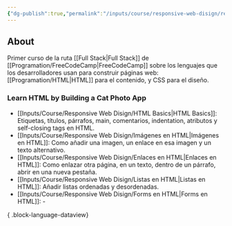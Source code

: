 ```yaml
---
{"dg-publish":true,"permalink":"/inputs/course/responsive-web-disign/responsive-web-disign/","tags":["programation","HTML","CSS"],"dgShowFileTree":true}
---
```


## About
Primer curso de la ruta [[Full Stack\|Full Stack]] de [[Programation/FreeCodeCamp\|FreeCodeCamp]] sobre los lenguajes que los desarrolladores usan para construir páginas web: [[Programation/HTML\|HTML]] para el contenido, y CSS para el diseño.
### Learn HTML by Building a Cat Photo App
- [[Inputs/Course/Responsive Web Disign/HTML Basics\|HTML Basics]]: Etiquetas, títulos, párrafos, main, comentarios, indentation, atributos y self-closing tags en HTML.
- [[Inputs/Course/Responsive Web Disign/Imágenes en HTML\|Imágenes en HTML]]: Como añadir una imagen, un enlace en esa imagen y un texto alternativo.
- [[Inputs/Course/Responsive Web Disign/Enlaces en HTML\|Enlaces en HTML]]: Como enlazar otra página, en un texto, dentro de un párrafo, abrir en una nueva pestaña.
- [[Inputs/Course/Responsive Web Disign/Listas en HTML\|Listas en HTML]]: Añadir listas ordenadas y desordenadas.
- [[Inputs/Course/Responsive Web Disign/Forms en HTML\|Forms en HTML]]: \-

{ .block-language-dataview}
